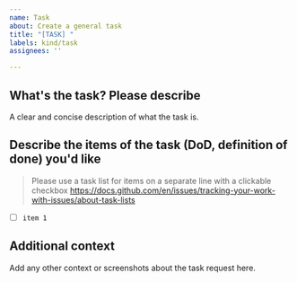 ```yaml
---
name: Task
about: Create a general task
title: "[TASK] "
labels: kind/task
assignees: ''

---
```


## What's the task? Please describe

A clear and concise description of what the task is.

## Describe the items of the task (DoD, definition of done) you'd like
> Please use a task list for items on a separate line with a clickable checkbox https://docs.github.com/en/issues/tracking-your-work-with-issues/about-task-lists

- [ ] `item 1`

## Additional context

Add any other context or screenshots about the task request here.
